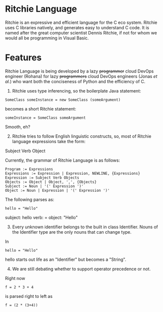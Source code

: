 Ritchie Language
================

Ritchie is an expressive and efficient language for the C eco system. Ritchie uses C libraries natively, and generates easy to understand C code. It is named after the great computer scientist Dennis Ritchie, if not for whom we would all be programming in Visual Basic.

Features
========

Ritchie Language is being developed by a lazy ~~programmer~~ cloud DevOps engineer (Rohana) for lazy ~~programmers~~ cloud DevOps engineers (Jonas _et al._) who want both the conciseness of Python and the efficiency of C.

1. Ritchie uses type inferencing, so the boilerplate Java statement:

```
SomeClass someInstance = new SomeClass (someArgument)
```

  becomes a short Ritchie statement:  
```
someInstance = SomeClass someArgument
```
  Smooth, eh?  


2. Ritchie tries to follow English linguistic constructs, so, most of Ritchie language expressions take the form:

  Subject Verb Object  

  Currently, the grammar of Ritchie Language is as follows:  


```
Program := Expressions
Expressions := Expression | Expression, NEWLINE, {Expressions}
Expression := Subject Verb Objects
Objects := Object | Object, ',', {Objects}
Subject := Noun | '(' Expression ')'
Object := Noun | Expression | '(' Expression ')'
```

  The following parses as:  

```
hello = "Hello"
```

subject: hello
verb: =
object: "Hello"


3. Every unknown identifier belongs to the built in class Identifier. Nouns of the Identifier type are the only nouns that can change type.

  In  

```
hello = "Hello"
```

  hello starts out life as an "Identifier" but becomes a "String".  


4. We are still debating whether to support operator precedence or not. 

  Right now  


```
f = 2 * 3 + 4
```


  is parsed right to left as  


```
f = (2 * (3+4))
```
